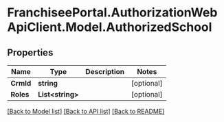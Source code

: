 # FranchiseePortal.AuthorizationWebApiClient.Model.AuthorizedSchool

## Properties

Name | Type | Description | Notes
------------ | ------------- | ------------- | -------------
**CrmId** | **string** |  | [optional] 
**Roles** | **List&lt;string&gt;** |  | [optional] 

[[Back to Model list]](../README.md#documentation-for-models) [[Back to API list]](../README.md#documentation-for-api-endpoints) [[Back to README]](../README.md)

